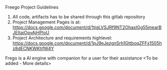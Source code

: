 Freego Project Guidelines

1. All code, artifacts has to be shared through this gitlab repository
2. Project Management Pages is at: https://docs.google.com/document/d/1tigLVSJRf9NT2OhasIGg55mearBJEItaiOpvAjHPIoU
3. Project Architecture and requirements highlevel: https://docs.google.com/document/d/1pJ9eJezgnSrh1GttboqZFFx1505hz8dECNKWKtjfW4Y

Frego is a AI engine with companion for a user for their assistance
<To be added - More details>
